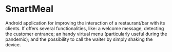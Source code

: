 # SmartMeal
Android application for improving the interaction of a restaurant/bar with its clients. If offers several functionalities, like: a welcome message, detecting the customer entrance; an handy virtual menu (particularly useful during the pandemic); and the possibility to call the waiter by simply shaking the device.
